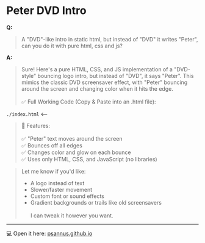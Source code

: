 # Peter DVD Intro

**Q:**
> A "DVD"-like intro in static html, but instead of "DVD" it writes "Peter", can you do it with pure html, css and js?

**A:**
> Sure! Here's a pure HTML, CSS, and JS implementation of a "DVD-style" bouncing logo intro, but instead of "DVD", it says "Peter".
This mimics the classic DVD screensaver effect, with "Peter" bouncing around the screen and changing color when it hits the edge. <br><br>
✅ Full Working Code (Copy & Paste into an .html file):

```./index.html``` <--

> 🔧 Features: <br><br>
✅ "Peter" text moves around the screen <br>
✅ Bounces off all edges <br>
✅ Changes color and glow on each bounce <br>
✅ Uses only HTML, CSS, and JavaScript (no libraries)

> Let me know if you'd like:
> * A logo instead of text
> * Slower/faster movement
> * Custom font or sound effects
> * Gradient backgrounds or trails like old screensavers
> <br><br> I can tweak it however you want.

---

💻 Open it here: [psannus.github.io](https://psannus.github.io)
